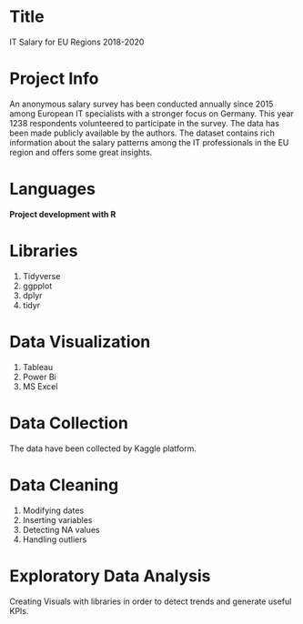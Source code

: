Title
=
IT Salary for EU Regions 2018-2020 

Project Info
=
An anonymous salary survey has been conducted annually since 2015 among European IT specialists with a stronger focus on Germany. This year 1238 respondents volunteered to participate in the survey. The data has been made publicly available by the authors.
The dataset contains rich information about the salary patterns among the IT professionals in the EU region and offers some great insights.

Languages
=
**Project development with  R** 
<br>

Libraries
= 
1. Tidyverse
2. ggpplot
3. dplyr
4. tidyr


Data Visualization
= 
1.  Tableau
2. Power Bi
3. MS Excel

 

Data Collection
= 
The data have been collected by Kaggle platform.
 
Data Cleaning
=
1. Modifying dates 
2. Inserting variables 
3. Detecting NA values 
4. Handling outliers 

Exploratory Data Analysis 
=
Creating Visuals with libraries in order to detect trends and generate useful KPIs. 
